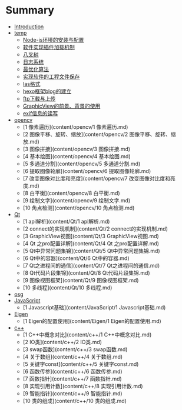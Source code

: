 # Summary

* [Introduction](README.md)
* [temp]()
    * [Node-js环境的安装与配置](content/temp/Node-js环境的安装与配置.md)
    * [软件实现插件加载机制](content/temp/软件实现插件加载机制.md)
    * [八叉树](content/temp/八叉树.md)
    * [日志系统](content/temp/日志系统.md)
    * [最优化算法](content/temp/最优化算法.md)
    * [实现软件的工程文件保存](content/temp/实现软件的工程文件保存.md)
    * [las格式](content/temp/las格式.md)
    * [hexo框架blog的建立](content/temp/hexo框架blog的建立.md)
    * [ftp下载与上传](content/temp/ftp下载与上传.md)
    * [GraphicView的前景、背景的使用](content/temp/GraphicView的前景、背景的使用.md)
    * [exif信息的读写](content/temp/exif信息的读写.md)
* [opencv]()
    * [1 像素遍历](content/opencv/1 像素遍历.md)
    * [2 图像平移、旋转、缩放](content/opencv/2 图像平移、旋转、缩放.md)
    * [3 图像拼接](content/opencv/3 图像拼接.md)
    * [4 基本绘图](content/opencv/4 基本绘图.md)
    * [5 多通道分割](content/opencv/5 多通道分割.md)
    * [6 提取图像轮廓](content/opencv/6 提取图像轮廓.md)
    * [7 改变图像对比度和亮度](content/opencv/7 改变图像对比度和亮度.md)
    * [8 白平衡](content/opencv/8 白平衡.md)
    * [9 绘制文字](content/opencv/9 绘制文字.md)
    * [10 角点检测](content/opencv/10 角点检测.md)
* [Qt]()
    * [1 api解析](content/Qt/1 api解析.md)
    * [2 connect的实现机制](content/Qt/2 connect的实现机制.md)
    * [3 GraphicView视图](content/Qt/3 GraphicView视图.md)
    * [4 Qt 之pro配置详解](content/Qt/4 Qt 之pro配置详解.md)
    * [5 Qt中异常问题集锦](content/Qt/5 Qt中异常问题集锦.md)
    * [6 Qt中的容器](content/Qt/6 Qt中的容器.md)
    * [7 Qt之进程间的通信](content/Qt/7 Qt之进程间的通信.md)
    * [8 Qt代码片段集锦](content/Qt/8 Qt代码片段集锦.md)
    * [9 图像视图框架](content/Qt/9 图像视图框架.md)
    * [10 多线程](content/Qt/10 多线程.md)
* [osg]()
* [JavaScript]()
    * [1 Javascript基础](content/JavaScript/1 Javascript基础.md)
* [Eigen]()
    * [1 Eigen的配置使用](content/Eigen/1 Eigen的配置使用.md)
* [c++]()
    * [1 C++中概念对比](content/c++/1 C++中概念对比.md)
    * [2 IO类](content/c++/2 IO类.md)
    * [3 swap函数](content/c++/3 swap函数.md)
    * [4 关于数组](content/c++/4 关于数组.md)
    * [5 关键字const](content/c++/5 关键字const.md)
    * [6 函数传参](content/c++/6 函数传参.md)
    * [7 函数指针](content/c++/7 函数指针.md)
    * [8 实现引用计数](content/c++/8 实现引用计数.md)
    * [9 智能指针](content/c++/9 智能指针.md)
    * [10 类的组成](content/c++/10 类的组成.md)
